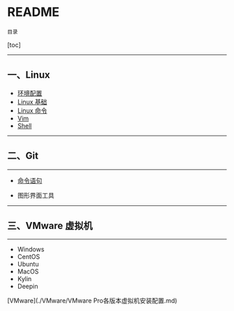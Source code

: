 # README

`目录`

[toc]

---

## 一、Linux

- [环境配置](./Linux/Linux_environment.md)
- [Linux 基础](./Linux/Linux_basic.md)
- [Linux 命令](./Linux/Linux_order.md)
- [Vim](./Linux/vim.md)
- [Shell](./Linux/shell.md)

---

## 二、Git

---

- [命令语句](./Git/Git_order.md)

- 图形界面工具

---

## 三、VMware 虚拟机

---

- Windows
- CentOS
- Ubuntu
- MacOS
- Kylin
- Deepin

[VMware](./VMware/VMware Pro各版本虚拟机安装配置.md)